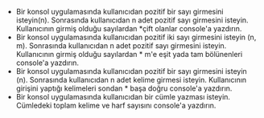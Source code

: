  *  Bir konsol uygulamasında kullanıcıdan pozitif bir sayı girmesini isteyin(n). Sonrasında kullanıcıdan n adet pozitif sayı girmesini isteyin. Kullanıcının girmiş olduğu sayılardan  *çift olanlar console'a yazdırın.
 * Bir konsol uygulamasında kullanıcıdan pozitif iki sayı girmesini isteyin (n, m). Sonrasında kullanıcıdan n adet pozitif sayı girmesini isteyin. Kullanıcının girmiş olduğu sayılardan  * m'e eşit yada tam bölünenleri console'a yazdırın.
 * Bir konsol uygulamasında kullanıcıdan pozitif bir sayı girmesini isteyin (n). Sonrasında kullanıcıdan n adet kelime girmesi isteyin. Kullanıcının girişini yaptığı kelimeleri sondan  * başa doğru console'a yazdırın.
 * Bir konsol uygulamasında kullanıcıdan bir cümle yazması isteyin. Cümledeki toplam kelime ve harf sayısını console'a yazdırın.